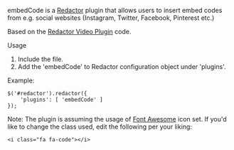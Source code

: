embedCode is a [Redactor](https://imperavi.com/redactor/) plugin that allows users to insert embed codes from e.g. social websites (Instagram, Twitter, Facebook, Pinterest etc.)

Based on the [Redactor Video Plugin](https://imperavi.com/redactor/plugins/video/) code.

Usage

1. Include the file.
2. Add the 'embedCode' to Redactor configuration object under 'plugins'. 

Example:

```
$('#redactor').redactor({
    'plugins': [ 'embedCode' ]
});
```

Note: The plugin is assuming the usage of [Font Awesome](fontawesome.io/) icon set. If you'd like to change the class used, edit the following per your liking:

```<i class="fa fa-code"></i>```
